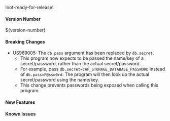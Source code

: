 !not-ready-for-release!

#### Version Number
${version-number}

#### Breaking Changes
- US969005: The `db.pass` argument has been replaced by `db.secret`.  
  - This program now expects to be passed the name/key of a secret/password, rather than the actual secret/password.
  - For example, pass `db.secret=CAF_STORAGE_DATABASE_PASSWORD` instead of `db.pass=P@ssw0rd`. The program will then look up the actual
    secret/password using the name/key.
  - This change prevents passwords being exposed when calling this program. 

#### New Features

#### Known Issues
